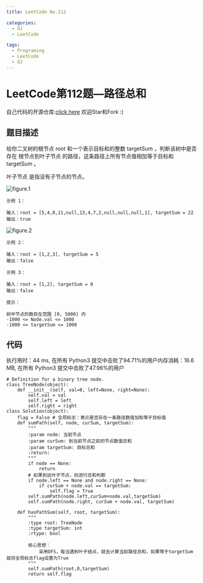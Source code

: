 ```yaml
---
title: LeetCode No.112

categories:
  - OJ
  - LeetCode

tags:
  - Programing
  - LeetCode
  - OJ
---
```



# LeetCode第112题—路径总和
自己代码的开源仓库:[click here](https://github.com/zs670980918/LeetCode_Coding_Record)  欢迎Star和Fork :)

## 题目描述
给你二叉树的根节点 root 和一个表示目标和的整数 targetSum ，判断该树中是否存在 根节点到叶子节点 的路径，这条路径上所有节点值相加等于目标和 targetSum 。

叶子节点 是指没有子节点的节点。

![figure.1](https://assets.leetcode.com/uploads/2021/01/18/pathsum1.jpg)
 
```
示例 1：

输入：root = [5,4,8,11,null,13,4,7,2,null,null,null,1], targetSum = 22
输出：true
```

![figure.2](https://assets.leetcode.com/uploads/2021/01/18/pathsum2.jpg)

```
示例 2：

输入：root = [1,2,3], targetSum = 5
输出：false

示例 3：

输入：root = [1,2], targetSum = 0
输出：false
 
提示：

树中节点的数目在范围 [0, 5000] 内
-1000 <= Node.val <= 1000
-1000 <= targetSum <= 1000
```

## 代码
执行用时：44 ms, 在所有 Python3 提交中击败了94.71%的用户内存消耗：16.6 MB, 在所有 Python3 提交中击败了47.96%的用户
```
# Definition for a binary tree node.
class TreeNode(object):
    def __init__(self, val=0, left=None, right=None):
        self.val = val
        self.left = left
        self.right = right
class Solution(object):
    flag = False # 全局标志：表示是否存在一条路径数值加和等于目标值
    def sumPath(self, node, curSum, targetSum):
        """
        :param node: 当前节点
        :param curSum: 到当前节点之前的节点数值总和
        :param targetSum: 目标总和
        :return:
        """
        if node == None:
            return
        # 如果到达叶子节点，则进行总和判断
        if node.left == None and node.right == None:
            if curSum + node.val == targetSum:
                self.flag = True
        self.sumPath(node.left,curSum+node.val,targetSum)
        self.sumPath(node.right, curSum + node.val, targetSum)

    def hasPathSum(self, root, targetSum):
        """
        :type root: TreeNode
        :type targetSum: int
        :rtype: bool

        核心思想：
            采用DFS，每当遇到叶子结点，就去计算当前路径总和，如果等于targetSum就将全局标志flag设置为True
        """
        self.sumPath(root,0,targetSum)
        return self.flag
```